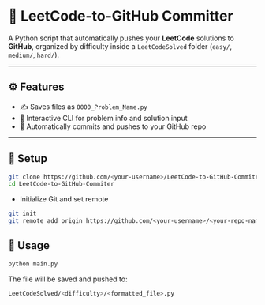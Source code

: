 # 🧠 LeetCode-to-GitHub Committer

A Python script that automatically pushes your **LeetCode** solutions to **GitHub**, organized by difficulty inside a `LeetCodeSolved` folder (`easy/`, `medium/`, `hard/`).

---

## ⚙️ Features
- ✍️ Saves files as `0000_Problem_Name.py`
- 💬 Interactive CLI for problem info and solution input
- 🚀 Automatically commits and pushes to your GitHub repo

---

## 🧩 Setup
```bash
git clone https://github.com/<your-username>/LeetCode-to-GitHub-Commiter.git
cd LeetCode-to-GitHub-Commiter
```
- Initialize Git and set remote
  
```bash
git init
git remote add origin https://github.com/<your-username>/<your-repo-name>.git
```

## 🚀 Usage
```bash
python main.py
```

The file will be saved and pushed to:
```bash
LeetCodeSolved/<difficulty>/<formatted_file>.py
```
